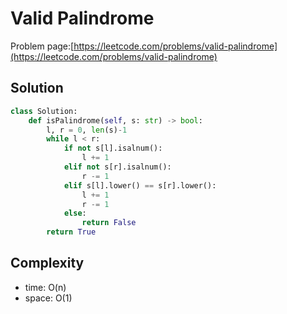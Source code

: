 # Valid Palindrome

Problem page:[https://leetcode.com/problems/valid-palindrome](https://leetcode.com/problems/valid-palindrome)

## Solution

```python
class Solution:
    def isPalindrome(self, s: str) -> bool:
        l, r = 0, len(s)-1
        while l < r:
            if not s[l].isalnum():
                l += 1
            elif not s[r].isalnum():
                r -= 1
            elif s[l].lower() == s[r].lower():
                l += 1
                r -= 1
            else:
                return False
        return True
```

## Complexity

- time: O(n)
- space: O(1)
